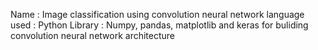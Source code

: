 Name : Image classification using convolution neural network 
language used : Python
Library : Numpy, pandas, matplotlib and keras for buliding convolution neural network architecture
